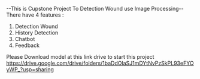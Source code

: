 --This is Cupstone Project To Detection Wound use Image Processing--
There have 4 features :
1. Detection Wound
2. History Detection
3. Chatbot
4. Feedback

   
Please Download model at this link drive to start this project
https://drive.google.com/drive/folders/1baDdOlaSJ1mDYtNvPzSkPL93eFYOyWP_?usp=sharing
